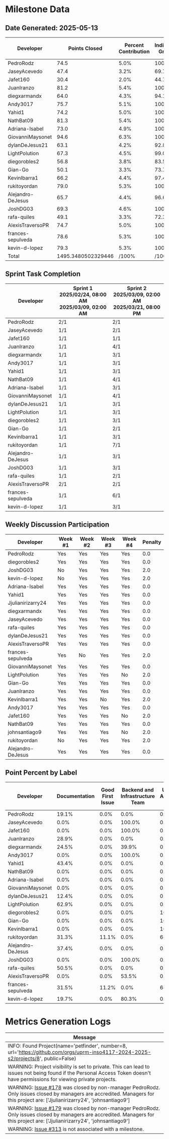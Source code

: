 # Milestone Data

## Date Generated: 2025-05-13
| Developer | Points Closed | Percent Contribution | Indivudal Grade | Milestone Grade | Lecture Topic Tasks |
| --------- | ------------- | -------------------- | --------------- | --------------- | ------------------- |
| PedroRodz | 74.5 | 5.0% | 100.0% | 100.0% | 1 |
| JaseyAcevedo | 47.4 | 3.2% | 69.7% | 81.8% | 1 |
| Jafet160 | 30.4 | 2.0% | 44.7% | 66.8% | 1 |
| JuanIranzo | 81.2 | 5.4% | 100.0% | 100.0% | 1 |
| diegxarmandx | 64.0 | 4.3% | 94.1% | 96.5% | 1 |
| Andy3017 | 75.7 | 5.1% | 100.0% | 100.0% | 2 |
| Yahid1 | 74.2 | 5.0% | 100.0% | 100.0% | 1 |
| NathBat09 | 81.3 | 5.4% | 100.0% | 100.0% | 1 |
| Adriana-Isabel | 73.0 | 4.9% | 100.0% | 100.0% | 1 |
| GiovanniMaysonet | 94.6 | 6.3% | 100.0% | 100.0% | 0 |
| dylanDeJesus21 | 63.1 | 4.2% | 92.8% | 95.7% | 1 |
| LightPolution | 67.3 | 4.5% | 99.0% | 99.4% | 1 |
| diegorobles2 | 56.8 | 3.8% | 83.5% | 90.1% | 2 |
| Gian-Go | 50.1 | 3.3% | 73.7% | 84.2% | 1 |
| KevinIbarra1 | 66.2 | 4.4% | 97.4% | 98.4% | 2 |
| rukitoyordan | 79.0 | 5.3% | 100.0% | 100.0% | 2 |
| Alejandro-DeJesus | 65.7 | 4.4% | 96.6% | 98.0% | 1 |
| JoshDG03 | 69.3 | 4.6% | 100.0% | 100.0% | 1 |
| rafa-quiles | 49.1 | 3.3% | 72.3% | 83.4% | 0 |
| AlexisTraversoPR | 74.7 | 5.0% | 100.0% | 100.0% | 1 |
| frances-sepulveda | 78.6 | 5.3% | 100.0% | 100.0% | 1 |
| kevin-d-lopez | 79.3 | 5.3% | 100.0% | 100.0% | 1 |
| Total | 1495.3480502329446 | /100% | /100% | /100% | 24 |


## Sprint Task Completion

| Developer | Sprint 1<br>2025/02/24, 08:00 AM<br>2025/03/09, 02:00 AM | Sprint 2<br>2025/03/09, 02:00 AM<br>2025/03/21, 08:00 PM |
|---|---|---|
| PedroRodz | 2/1 | 2/1 |
| JaseyAcevedo | 1/1 | 2/1 |
| Jafet160 | 1/1 | 1/1 |
| JuanIranzo | 1/1 | 4/1 |
| diegxarmandx | 1/1 | 3/1 |
| Andy3017 | 1/1 | 3/1 |
| Yahid1 | 1/1 | 3/1 |
| NathBat09 | 1/1 | 4/1 |
| Adriana-Isabel | 1/1 | 3/1 |
| GiovanniMaysonet | 1/1 | 4/1 |
| dylanDeJesus21 | 1/1 | 3/1 |
| LightPolution | 1/1 | 3/1 |
| diegorobles2 | 1/1 | 3/1 |
| Gian-Go | 1/1 | 2/1 |
| KevinIbarra1 | 1/1 | 3/1 |
| rukitoyordan | 1/1 | 7/1 |
| Alejandro-DeJesus | 1/1 | 3/1 |
| JoshDG03 | 1/1 | 3/1 |
| rafa-quiles | 1/1 | 2/1 |
| AlexisTraversoPR | 2/1 | 2/1 |
| frances-sepulveda | 1/1 | 6/1 |
| kevin-d-lopez | 1/1 | 3/1 |

## Weekly Discussion Participation

| Developer | Week #1 | Week #2 | Week #3 | Week #4 | Penalty |
|---|---|---|---|---|---|
| PedroRodz | Yes | Yes | Yes | Yes | 0.0 |
| diegorobles2 | Yes | Yes | Yes | Yes | 0.0 |
| JoshDG03 | No | Yes | Yes | Yes | 2.0 |
| kevin-d-lopez | No | Yes | Yes | Yes | 2.0 |
| Adriana-Isabel | Yes | Yes | Yes | Yes | 0.0 |
| Yahid1 | Yes | Yes | Yes | Yes | 0.0 |
| Jjulianirizarry24 | Yes | Yes | Yes | Yes | 0.0 |
| diegxarmandx | Yes | Yes | Yes | Yes | 0.0 |
| JaseyAcevedo | Yes | Yes | Yes | Yes | 0.0 |
| rafa-quiles | Yes | Yes | Yes | Yes | 0.0 |
| dylanDeJesus21 | Yes | Yes | Yes | Yes | 0.0 |
| AlexisTraversoPR | Yes | Yes | Yes | Yes | 0.0 |
| frances-sepulveda | Yes | No | Yes | Yes | 2.0 |
| GiovanniMaysonet | Yes | Yes | Yes | Yes | 0.0 |
| LightPolution | Yes | Yes | Yes | No | 2.0 |
| Gian-Go | Yes | Yes | Yes | Yes | 0.0 |
| JuanIranzo | Yes | Yes | Yes | Yes | 0.0 |
| KevinIbarra1 | Yes | Yes | No | Yes | 2.0 |
| Andy3017 | Yes | Yes | Yes | Yes | 0.0 |
| Jafet160 | Yes | Yes | Yes | No | 2.0 |
| NathBat09 | Yes | Yes | Yes | Yes | 0.0 |
| johnsantiago9 | Yes | Yes | Yes | No | 2.0 |
| rukitoyordan | No | Yes | Yes | Yes | 2.0 |
| Alejandro-DeJesus | Yes | Yes | Yes | Yes | 0.0 |

## Point Percent by Label

| Developer | Documentation | Good First Issue | Backend and Infrastructure Team | User Profile / Authentication Team | User-to-User Interactions Team | All Teams | TL Approved | Interactive Map Team | Completed | Pending Approval | Approved |
|---|---|---|---|---|---|---|---|---|---|---|---|
| PedroRodz | 19.1% | 0.0% | 0.0% | 0.0% | 0.0% | 0.0% | 31.9% | 80.9% | 51.0% | 0.0% | 100.0% |
| JaseyAcevedo | 0.0% | 0.0% | 100.0% | 0.0% | 0.0% | 0.0% | 100.0% | 0.0% | 100.0% | 0.0% | 100.0% |
| Jafet160 | 0.0% | 0.0% | 100.0% | 0.0% | 0.0% | 0.0% | 100.0% | 0.0% | 41.2% | 0.0% | 100.0% |
| JuanIranzo | 28.9% | 0.0% | 0.0% | 0.0% | 0.0% | 28.9% | 44.7% | 71.1% | 100.0% | 9.6% | 100.0% |
| diegxarmandx | 24.5% | 0.0% | 39.9% | 0.0% | 0.0% | 60.1% | 39.9% | 0.0% | 64.3% | 0.0% | 79.7% |
| Andy3017 | 0.0% | 0.0% | 100.0% | 0.0% | 0.0% | 0.0% | 100.0% | 0.0% | 100.0% | 0.0% | 100.0% |
| Yahid1 | 43.4% | 0.0% | 0.0% | 0.0% | 0.0% | 0.0% | 56.6% | 100.0% | 100.0% | 0.0% | 100.0% |
| NathBat09 | 0.0% | 0.0% | 0.0% | 0.0% | 100.0% | 0.0% | 100.0% | 0.0% | 100.0% | 0.0% | 100.0% |
| Adriana-Isabel | 0.0% | 0.0% | 0.0% | 0.0% | 100.0% | 0.0% | 100.0% | 0.0% | 100.0% | 0.0% | 82.2% |
| GiovanniMaysonet | 0.0% | 0.0% | 0.0% | 0.0% | 50.1% | 49.9% | 50.1% | 0.0% | 50.1% | 0.0% | 100.0% |
| dylanDeJesus21 | 12.4% | 0.0% | 0.0% | 0.0% | 0.0% | 12.4% | 58.7% | 87.6% | 41.3% | 41.3% | 100.0% |
| LightPolution | 62.9% | 0.0% | 0.0% | 0.0% | 0.0% | 29.1% | 0.0% | 37.1% | 100.0% | 0.0% | 100.0% |
| diegorobles2 | 0.0% | 0.0% | 0.0% | 100.0% | 0.0% | 0.0% | 56.3% | 0.0% | 100.0% | 20.2% | 56.3% |
| Gian-Go | 0.0% | 0.0% | 0.0% | 100.0% | 0.0% | 0.0% | 77.3% | 0.0% | 77.3% | 0.0% | 100.0% |
| KevinIbarra1 | 0.0% | 0.0% | 0.0% | 100.0% | 0.0% | 0.0% | 27.6% | 0.0% | 36.2% | 0.0% | 100.0% |
| rukitoyordan | 31.3% | 11.1% | 0.0% | 68.7% | 0.0% | 19.8% | 0.0% | 0.0% | 58.3% | 0.0% | 100.0% |
| Alejandro-DeJesus | 37.4% | 0.0% | 0.0% | 0.0% | 62.6% | 0.0% | 7.1% | 0.0% | 44.4% | 0.0% | 100.0% |
| JoshDG03 | 0.0% | 0.0% | 100.0% | 0.0% | 0.0% | 0.0% | 100.0% | 0.0% | 100.0% | 0.0% | 100.0% |
| rafa-quiles | 50.5% | 0.0% | 0.0% | 0.0% | 0.0% | 81.4% | 0.0% | 0.0% | 50.5% | 0.0% | 100.0% |
| AlexisTraversoPR | 0.0% | 0.0% | 53.5% | 0.0% | 0.0% | 32.6% | 53.5% | 0.0% | 67.4% | 0.0% | 100.0% |
| frances-sepulveda | 31.5% | 11.2% | 0.0% | 68.5% | 0.0% | 19.9% | 0.0% | 0.0% | 84.1% | 0.0% | 100.0% |
| kevin-d-lopez | 19.7% | 0.0% | 80.3% | 0.0% | 0.0% | 19.7% | 40.0% | 0.0% | 59.7% | 0.0% | 100.0% |
# Metrics Generation Logs

| Message |
| ------- |
| INFO: Found Project(name='petfinder', number=8, url='https://github.com/orgs/uprm-inso4117-2024-2025-s2/projects/8', public=False) |
| WARNING: Project visibility is set to private. This can lead to issues not being found if the Personal Access Token doesn't have permissions for viewing private projects. |
| WARNING: [Issue #178](https://github.com/uprm-inso4117-2024-2025-s2/semester-project-petfinder/issues/178) was closed by non-manager PedroRodz. Only issues closed by managers are accredited. Managers for this project are: ['Jjulianirizarry24', 'johnsantiago9'] |
| WARNING: [Issue #179](https://github.com/uprm-inso4117-2024-2025-s2/semester-project-petfinder/issues/179) was closed by non-manager PedroRodz. Only issues closed by managers are accredited. Managers for this project are: ['Jjulianirizarry24', 'johnsantiago9'] |
| WARNING: [Issue #313](https://github.com/uprm-inso4117-2024-2025-s2/semester-project-petfinder/issues/313) is not associated with a milestone. |
